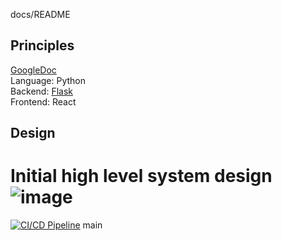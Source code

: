 docs/README
## Principles
[GoogleDoc](https://docs.google.com/document/d/1i1yySK1lAm4I2uMJrh0cL_3fMRtNn93kvkbSpE_ssTU/edit?usp=sharing)<br /> 
Language: Python<br />
Backend: [Flask](https://flask.palletsprojects.com/en/stable/)<br /> 
Frontend: React<br />

## Design
Initial high level system design
![image](https://github.com/user-attachments/assets/6cbc2086-60fe-47e4-ae61-758e78076dd8)
=======
[![CI/CD Pipeline](https://github.com/Sam-a12/CSRS-Prototype/actions/workflows/ci.yml/badge.svg?branch=main)](https://github.com/Sam-a12/CSRS-Prototype/actions/workflows/ci.yml)
main
